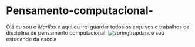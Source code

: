 # Pensamento-computacional-

Olá eu sou o _Marllos_ e aqui eu irei guardar todos os arquivos e trabalhos da disciplina de pensamento computacional.
![springtrapdance](https://media1.tenor.com/m/qYslZ10iy7wAAAAd/spring-trap-dance.gif)
sou estudande da escola 

